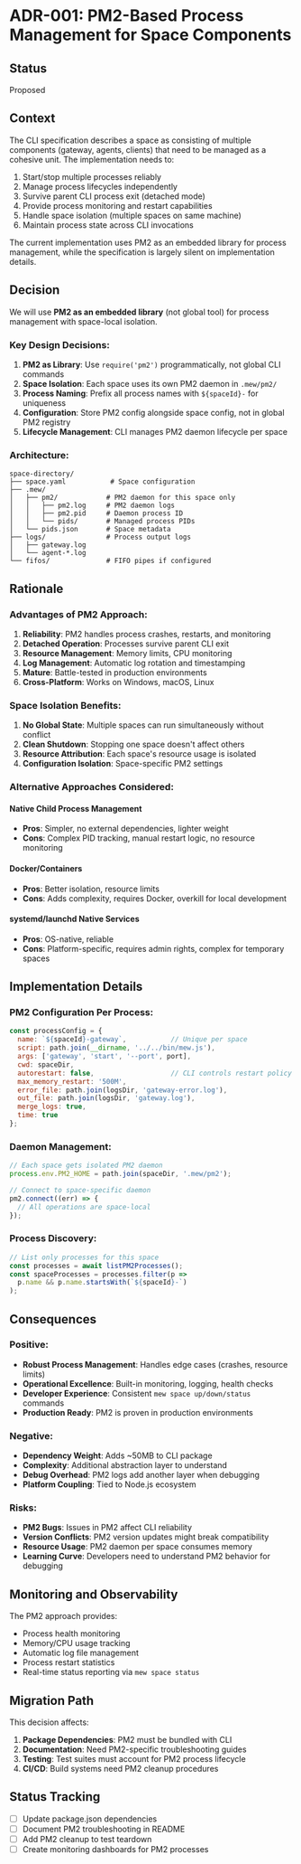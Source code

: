 # ADR-001: PM2-Based Process Management for Space Components

## Status
Proposed

## Context

The CLI specification describes a space as consisting of multiple components (gateway, agents, clients) that need to be managed as a cohesive unit. The implementation needs to:

1. Start/stop multiple processes reliably
2. Manage process lifecycles independently
3. Survive parent CLI process exit (detached mode)
4. Provide process monitoring and restart capabilities
5. Handle space isolation (multiple spaces on same machine)
6. Maintain process state across CLI invocations

The current implementation uses PM2 as an embedded library for process management, while the specification is largely silent on implementation details.

## Decision

We will use **PM2 as an embedded library** (not global tool) for process management with space-local isolation.

### Key Design Decisions:

1. **PM2 as Library**: Use `require('pm2')` programmatically, not global CLI commands
2. **Space Isolation**: Each space uses its own PM2 daemon in `.mew/pm2/` 
3. **Process Naming**: Prefix all process names with `${spaceId}-` for uniqueness
4. **Configuration**: Store PM2 config alongside space config, not in global PM2 registry
5. **Lifecycle Management**: CLI manages PM2 daemon lifecycle per space

### Architecture:
```
space-directory/
├── space.yaml           # Space configuration
├── .mew/               
│   ├── pm2/            # PM2 daemon for this space only
│   │   ├── pm2.log     # PM2 daemon logs
│   │   ├── pm2.pid     # Daemon process ID
│   │   └── pids/       # Managed process PIDs
│   └── pids.json       # Space metadata
├── logs/               # Process output logs
│   ├── gateway.log
│   └── agent-*.log
└── fifos/              # FIFO pipes if configured
```

## Rationale

### Advantages of PM2 Approach:
1. **Reliability**: PM2 handles process crashes, restarts, and monitoring
2. **Detached Operation**: Processes survive parent CLI exit
3. **Resource Management**: Memory limits, CPU monitoring
4. **Log Management**: Automatic log rotation and timestamping
5. **Mature**: Battle-tested in production environments
6. **Cross-Platform**: Works on Windows, macOS, Linux

### Space Isolation Benefits:
1. **No Global State**: Multiple spaces can run simultaneously without conflict
2. **Clean Shutdown**: Stopping one space doesn't affect others
3. **Resource Attribution**: Each space's resource usage is isolated
4. **Configuration Isolation**: Space-specific PM2 settings

### Alternative Approaches Considered:

#### Native Child Process Management
- **Pros**: Simpler, no external dependencies, lighter weight
- **Cons**: Complex PID tracking, manual restart logic, no resource monitoring

#### Docker/Containers
- **Pros**: Better isolation, resource limits
- **Cons**: Adds complexity, requires Docker, overkill for local development

#### systemd/launchd Native Services
- **Pros**: OS-native, reliable
- **Cons**: Platform-specific, requires admin rights, complex for temporary spaces

## Implementation Details

### PM2 Configuration Per Process:
```javascript
const processConfig = {
  name: `${spaceId}-gateway`,           // Unique per space
  script: path.join(__dirname, '../../bin/mew.js'),
  args: ['gateway', 'start', '--port', port],
  cwd: spaceDir,
  autorestart: false,                   // CLI controls restart policy
  max_memory_restart: '500M',
  error_file: path.join(logsDir, 'gateway-error.log'),
  out_file: path.join(logsDir, 'gateway.log'),
  merge_logs: true,
  time: true
};
```

### Daemon Management:
```javascript
// Each space gets isolated PM2 daemon
process.env.PM2_HOME = path.join(spaceDir, '.mew/pm2');

// Connect to space-specific daemon
pm2.connect((err) => {
  // All operations are space-local
});
```

### Process Discovery:
```javascript
// List only processes for this space
const processes = await listPM2Processes();
const spaceProcesses = processes.filter(p => 
  p.name && p.name.startsWith(`${spaceId}-`)
);
```

## Consequences

### Positive:
- **Robust Process Management**: Handles edge cases (crashes, resource limits)
- **Operational Excellence**: Built-in monitoring, logging, health checks
- **Developer Experience**: Consistent `mew space up/down/status` commands
- **Production Ready**: PM2 is proven in production environments

### Negative:
- **Dependency Weight**: Adds ~50MB to CLI package
- **Complexity**: Additional abstraction layer to understand
- **Debug Overhead**: PM2 logs add another layer when debugging
- **Platform Coupling**: Tied to Node.js ecosystem

### Risks:
- **PM2 Bugs**: Issues in PM2 affect CLI reliability
- **Version Conflicts**: PM2 version updates might break compatibility
- **Resource Usage**: PM2 daemon per space consumes memory
- **Learning Curve**: Developers need to understand PM2 behavior for debugging

## Monitoring and Observability

The PM2 approach provides:
- Process health monitoring
- Memory/CPU usage tracking  
- Automatic log file management
- Process restart statistics
- Real-time status reporting via `mew space status`

## Migration Path

This decision affects:
1. **Package Dependencies**: PM2 must be bundled with CLI
2. **Documentation**: Need PM2-specific troubleshooting guides
3. **Testing**: Test suites must account for PM2 process lifecycle
4. **CI/CD**: Build systems need PM2 cleanup procedures

## Status Tracking

- [ ] Update package.json dependencies
- [ ] Document PM2 troubleshooting in README
- [ ] Add PM2 cleanup to test teardown
- [ ] Create monitoring dashboards for PM2 processes